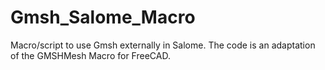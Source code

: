 # Gmsh_Salome_Macro
Macro/script to use Gmsh externally in Salome. The code is an adaptation of the GMSHMesh Macro for FreeCAD.
